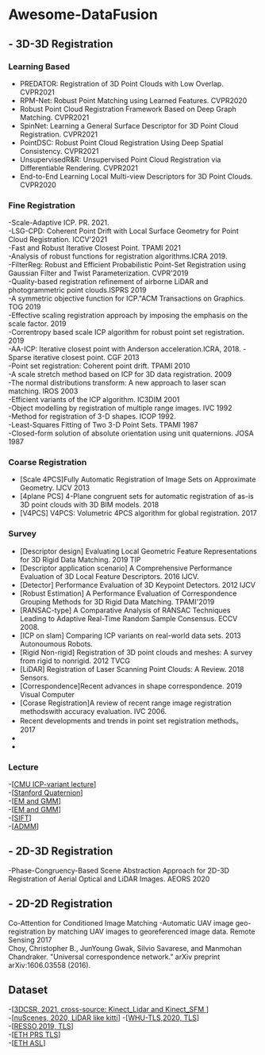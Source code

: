 # Awesome-DataFusion
## - 3D-3D Registration
### Learning Based
- PREDATOR: Registration of 3D Point Clouds with Low Overlap. CVPR2021  
- RPM-Net: Robust Point Matching using Learned Features. CVPR2020  
- Robust Point Cloud Registration Framework Based on Deep Graph Matching. CVPR2021  
- SpinNet: Learning a General Surface Descriptor for 3D Point Cloud Registration. CVPR2021  
- PointDSC: Robust Point Cloud Registration Using Deep Spatial Consistency. CVPR2021  
- UnsupervisedR&R: Unsupervised Point Cloud Registration via Differentiable Rendering. CVPR2021  
- End-to-End Learning Local Multi-view Descriptors for 3D Point Clouds. CVPR2020  

### Fine Registration 
-Scale-Adaptive ICP. PR. 2021.  
-LSG-CPD: Coherent Point Drift with Local Surface Geometry for Point Cloud Registration. ICCV'2021  
-Fast and Robust Iterative Closest Point. TPAMI 2021  
-Analysis of robust functions for registration algorithms.ICRA 2019.   
-FilterReg: Robust and Efficient Probabilistic Point-Set Registration using Gaussian Filter and Twist Parameterization. CVPR'2019  
-Quality-based registration refinement of airborne LiDAR and photogrammetric point clouds.ISPRS 2019  
-A symmetric objective function for ICP."ACM Transactions on Graphics. TOG 2019  
-Effective scaling registration approach by imposing the emphasis on the scale factor. 2019  
-Correntropy based scale ICP algorithm for robust point set registration. 2019  
-AA-ICP: Iterative closest point with Anderson acceleration.ICRA, 2018.
-Sparse iterative closest point. CGF 2013  
-Point set registration: Coherent point drift. TPAMI 2010  
-A scale stretch method based on ICP for 3D data registration. 2009  
-The normal distributions transform: A new approach to laser scan matching. IROS 2003  
-Efficient variants of the ICP algorithm. IC3DIM 2001  
-Object modelling by registration of multiple range images. IVC 1992  
-Method for registration of 3-D shapes. ICOP 1992.  
-Least-Squares Fitting of Two 3-D Point Sets. TPAMI 1987  
-Closed-form solution of absolute orientation using unit quaternions. JOSA 1987  

### Coarse Registration
- [Scale 4PCS]Fully Automatic Registration of Image Sets on Approximate Geometry. IJCV 2013  
- [4plane PCS] 4-Plane congruent sets for automatic registration of as-is 3D point clouds with 3D BIM models. 2018  
- [V4PCS] V4PCS: Volumetric 4PCS algorithm for global registration. 2017

### Survey  
- [Descriptor design] Evaluating Local Geometric Feature Representations for 3D Rigid Data Matching. 2019 TIP  
- [Descriptor application scenario] A Comprehensive Performance Evaluation of 3D Local Feature Descriptors. 2016 IJCV.  
- [Detector] Performance Evaluation of 3D Keypoint Detectors. 2012 IJCV  
- [Robust Estimation] A Performance Evaluation of Correspondence Grouping Methods for 3D Rigid Data Matching. TPAMI'2019  
- [RANSAC-type] A Comparative Analysis of RANSAC Techniques Leading to Adaptive Real-Time Random Sample Consensus. ECCV 2008.  
- [ICP on slam] Comparing ICP variants on real-world data sets. 2013 Autonoumous Robots.  
- [Rigid Non-rigid] Registration of 3D point clouds and meshes: A survey from rigid to nonrigid. 2012 TVCG
- [LiDAR] Registration of Laser Scanning Point Clouds: A Review. 2018 Sensors. 
- [Correspondence]Recent advances in shape correspondence. 2019 Visual Computer  
- [Corase Registration]A review of recent range image registration methodswith accuracy evaluation. IVC 2006.
- Recent developments and trends in point set registration methods。 2017
- 
- 
### Lecture
-[[CMU ICP-variant lecture](https://cs.gmu.edu/~kosecka/cs685/cs685-icp.pdf)]   
-[[Stanford Quaternion](http://graphics.stanford.edu/courses/cs348a-17-winter/Papers/quaternion.pdf)]  
-[[EM and GMM](https://stephens999.github.io/fiveMinuteStats/intro_to_em.html)]  
-[[EM and GMM](http://www.columbia.edu/~mh2078/MachineLearningORFE/EM_Algorithm.pdf)]  
-[[SIFT](https://aishack.in/tutorials/sift-scale-invariant-feature-transform-log-approximation/)]  
-[[ADMM](https://web.stanford.edu/~boyd/papers/pdf/admm_slides.pdf)]
## - 2D-3D Registration
-Phase-Congruency-Based Scene Abstraction Approach for 2D-3D Registration of Aerial Optical and LiDAR Images. AEORS 2020  

## - 2D-2D Registration
Co-Attention for Conditioned Image Matching
-Automatic UAV image geo-registration by matching UAV images to georeferenced image data. Remote Sensing 2017  
Choy, Christopher B., JunYoung Gwak, Silvio Savarese, and Manmohan Chandraker. "Universal correspondence network." arXiv preprint arXiv:1606.03558 (2016).

## Dataset
-[[3DCSR, 2021, cross-source: Kinect_Lidar and Kinect_SFM ](http://multimediauts.org/3D_data_for_registration/)]  
-[[nuScenes, 2020, LiDAR like kitti](https://arxiv.org/abs/1903.11027#:~:text=Robust%20detection%20and%20tracking%20of,deployment%20of%20autonomous%20vehicle%20technology.&text=It%20has%207x%20as%20many,3D%20detection%20and%20tracking%20metrics.)]  
-[[WHU-TLS,2020, TLS](https://www.sciencedirect.com/science/article/pii/S0924271620300836)]  
-[[RESSO,2019, TLS](https://3d.bk.tudelft.nl/liangliang/publications/2019/plade/resso.html)]  
-[[ETH PRS TLS](https://prs.igp.ethz.ch/research/completed_projects/automatic_registration_of_point_clouds.html)]  
-[[ETH ASL](https://projects.asl.ethz.ch/datasets/doku.php?id=laserregistration:laserregistration)]  
